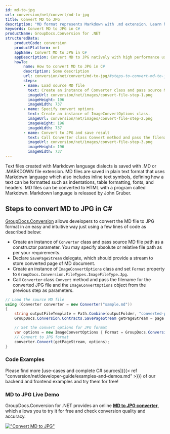 ```yaml
---
id: md-to-jpg
url: conversion/net/convert/md-to-jpg
title: Convert MD to JPG
description: "MD format represents Markdown with .md extension. Learn how to convert MD to JPG file programmatically in C# language using GroupDocs.Conversion for .NET library."
keywords: Convert MD to JPG in C#
productName: GroupDocs.Conversion for .NET
structuredData:
    productCode: conversion
    productPlatform: net
    appName: Convert MD to JPG in C#
    appDescription: Convert MD to JPG natively with high performance using C# language and server side GroupDocs.Conversion for .NET APIs, without the use of any software like Microsoft or Open Office.
    howTo:
        name: How to convert MD to JPG in C# 
        description: Some description
        url: conversion/net/convert/md-to-jpg/#steps-to-convert-md-to-jpg-in-c
        steps:
        - name: Load source MD file 
          text: Create an instance of Converter class and pass source MD file path as a constructor parameter. You may specify absolute or relative file path as per your requirements. 
          imageUrl: conversion/net/images/convert-file-step-1.png
          imageHeight: 196
          imageWidth: 737
        - name: Specify convert options 
          text: Create an instance of ImageConvertOptions class.
          imageUrl: conversion/net/images/convert-file-step-2.png
          imageHeight: 196
          imageWidth: 737
        - name: Convert to JPG and save result 
          text: Call Converter class Convert method and pass the filename for the converted HTML file and the ImageConvertOptions object from the previous step as parameters.
          imageUrl: conversion/net/images/convert-file-step-3.png
          imageHeight: 196
          imageWidth: 737
---
```


Text files created with Markdown language dialects is saved with .MD or .MARKDOWN file extension. MD files are saved in plain text format that uses Markdown language which also includes inline text symbols, defining how a text can be formatted such as indentations, table formatting, fonts, and headers.  MD files can be converted to HTML with a program called Markdown. Markdown language is released by John Gruber.

## Steps to convert MD to JPG in C#

[GroupDocs.Conversion](https://products.groupdocs.com/conversion/net) allows developers to convert the MD file to JPG format in an easy and intuitive way just using a few lines of code as described below:

* Create an instance of `Converter` class and pass source MD file path as a constructor parameter. You may specify absolute or relative file path as per your requirements. 
* Declare `SavePageStream` delegate, which should provide a stream to store converted page of MD document.
* Create an instance of `ImageConvertOptions` class and set `Format` property to `GroupDocs.Conversion.FileTypes.ImageFileType.Jpg`.
* Call `Converter` class `Convert` method and pass the filename for the converted JPG file and the `ImageConvertOptions` object from the previous step as parameters.

```csharp
// Load the source MD file
using (Converter converter = new Converter("sample.md"))
{
    string outputFileTemplate = Path.Combine(outputFolder, "converted-page-{0}.jpg");
    GroupDocs.Conversion.Contracts.SavePageStream getPageStream = page => new FileStream(string.Format(outputFileTemplate, page), FileMode.Create);

    // Set the convert options for JPG format
    var options = new ImageConvertOptions { Format = GroupDocs.Conversion.FileTypes.ImageFileType.Jpg };   
    // Convert to JPG format
    converter.Convert(getPageStream, options);
}
```

### Code Examples

Please find more [use-cases and complete C# sources]({{< ref "conversion/net/developer-guide/examples-and-demos.md" >}}) of our backend and frontend examples and try them for free!

### MD to JPG Live Demo

GroupDocs.Conversion for .NET provides an online [**MD to JPG converter**](https://products.groupdocs.app/conversion/md-to-jpg), which allows you to try it for free and check conversion quality and accuracy.

[!["Convert MD to JPG"](conversion/net/images/convert-to-jpg/convert-md-to-jpg.png)](https://products.groupdocs.app/conversion/md-to-jpg)